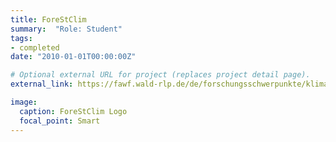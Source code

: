 ```yaml
---
title: ForeStClim
summary:  "Role: Student"
tags:
- completed
date: "2010-01-01T00:00:00Z"

# Optional external URL for project (replaces project detail page).
external_link: https://fawf.wald-rlp.de/de/forschungsschwerpunkte/klimawandel/forestclim/

image:
  caption: ForeStClim Logo
  focal_point: Smart
---
```

